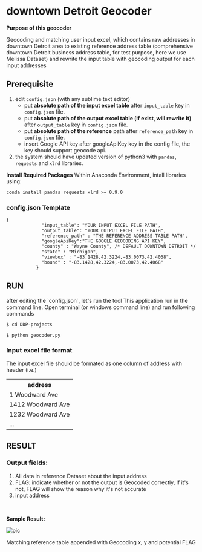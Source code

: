 
<h1>downtown Detroit Geocoder</h1>

<p><b> Purpose of this geocoder </b></p>

<p>Geocoding and matching user input excel, which contains raw addresses
 in downtown Detroit area to existing reference address table (comprehensive
  downtown Detroit business address table, for test purpose, here we use 
  Melissa Dataset) and rewrite the input table with geocoding output for
   each input addresses</p>

<p> <h2><b> Prerequisite </b></h2></p>

<ol>
<li>edit <code>config.json</code> (with any sublime text editor)
		<ul>
			<li>put <b>absolute path of the input excel table</b> after <code>input_table</code> key in <code>config.json</code> file.</li>
			<li>put <b>absolute path of the output excel table (if exist, will rewrite it)</b> after <code>output_table</code> key in <code>config.json</code> file.</li>
			<li>put <b>absolute path of the reference</b> path after <code>reference_path</code> key in <code>config.json</code> file.</li>
			<li>insert Google API key after googleApiKey key in the config file, the key should support geocode api.</li>
		</ul></li>
	<li>the system should have updated version of python3 with <code>pandas</code>, <code>requests</code> and <code>xlrd</code> libraries.</li>
</ol>

**Install Required Packages**
Within Anaconda Environment, intall libraries using:
<pre><code>conda install pandas requests xlrd >= 0.9.0
</code></pre>

### config.json Template
<pre><code>{
             "input_table": "YOUR INPUT EXCEL FILE PATH",
             "output_table": "YOUR OUTPUT EXCEL FILE PATH",
             "reference_path" : "THE REFERENCE ADDRESS TABLE PATH",
             "googleApiKey":"THE GOOGLE GEOCODING API KEY",
             "county" : "Wayne County", /* DEFAULT DOWNTOWN DETROIT */
             "state" : "Michigan",
             "viewbox" : "-83.1428,42.3224,-83.0073,42.4068",
             "bound" : "-83.1428,42.3224,-83.0073,42.4068"
           }
</code></pre>
<h2><b> RUN </b></h2>
<p>
after editing the `config.json`, let's run the tool
This application run in the command line. Open terminal 
(or windows command line) and run following commands</p>
<pre><code>$ cd DDP-projects
</code></pre>
<pre><code>$ python geocoder.py
</code></pre>

### Input excel file format

The input excel file should be formated as one column of address with header
(i.e.)

<table>
	<tr>
		<th> address</th>	
	</tr
	<tr> 
		<td>1 Woodward Ave</td>
	</tr>
	<tr> 
		<td>1412 Woodward Ave</td>
	</tr>
	<tr> 
		<td>1232 Woodward Ave</td>
	</tr>
	<tr> 
		<td>...</td>
	</tr>
</table>

<h2><b> RESULT </b></h2>

### Output fields:

1. All data in reference Dataset about the input address
2. FLAG: indicate whether or not the output is Geocoded correctly, if
it's not, FLAG will show the reason why it's not accurate 
3. input address 
<br/>

**Sample Result:**

![pic](https://github.com/tianxie1995/DDP-projects/blob/master/ddpresult.png?raw=true) 

<p>Matching reference table appended with Geocoding x, y and potential FLAG</p>

